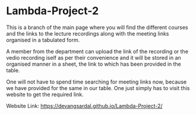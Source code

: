 # Lambda-Project-2
This is a branch of the main page where you will find the different courses and the links to the lecture recordings along with the meeting links organised in a tabulated form.

A member from the department can upload the link of the recording or the vedio recording iself as per their convenience and it will be stored in an organised manner in a sheet, the link to which has been provided in the table.

One will not have to spend time searching for meeting links now, because we have provided for the same in our table. One just simply has to visit this website to get the required link.

Website Link: https://devangsardal.github.io/Lambda-Project-2/
